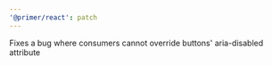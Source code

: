 ```yaml
---
'@primer/react': patch
---
```


Fixes a bug where consumers cannot override buttons' aria-disabled attribute
